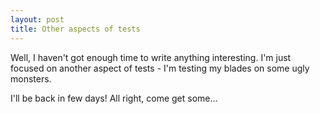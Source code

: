 ```yaml
---
layout: post
title: Other aspects of tests
---
```


Well, I haven't got enough time to write anything interesting. I'm just focused on another aspect of tests - I'm testing my blades on some ugly monsters.

I'll be back in few days! All right, come get some...